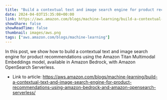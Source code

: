 ```yaml
---
title: "Build a contextual text and image search engine for product recommendations using Amazon Bedrock and Amazon OpenSearch Serverless"
date: 2024-04-03T15:35:08+00:00
link: https://aws.amazon.com/blogs/machine-learning/build-a-contextual-text-and-image-search-engine-for-product-recommendations-using-amazon-bedrock-and-amazon-opensearch-serverless/
showShare: false
showReadTime: false
thumbnail: images/aws.png
tags: ["aws.amazon.com/blogs/machine-learning"]
---
```

In this post, we show how to build a contextual text and image search engine for product recommendations using the Amazon Titan Multimodal Embeddings model, available in Amazon Bedrock, with Amazon OpenSearch Serverless.

- Link to article: https://aws.amazon.com/blogs/machine-learning/build-a-contextual-text-and-image-search-engine-for-product-recommendations-using-amazon-bedrock-and-amazon-opensearch-serverless/